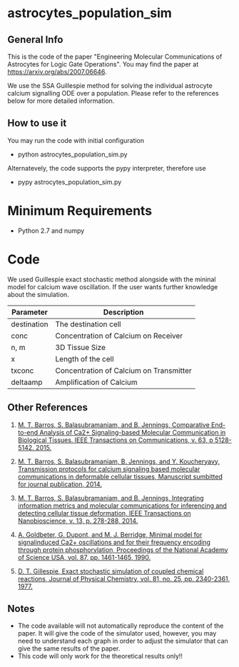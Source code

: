 # astrocytes_population_sim

## General Info

This is the code of the paper "Engineering Molecular Communications of Astrocytes for Logic Gate Operations". You may find the paper at https://arxiv.org/abs/2007.06646.

We use the SSA Guillespie method for solving the individual astrocyte calcium signalling ODE over a population. Please refer to the references below for more detailed information.

## How to use it

You may run the code with initial configuration
- python astrocytes_population_sim.py
  
Alternatevely, the code supports the pypy interpreter, therefore use
- pypy astrocytes_population_sim.py

# Minimum Requirements

- Python 2.7 and numpy

# Code

We used Guillespie exact stochastic method alongside with the mininal model for calcium wave oscillation. If the user wants further knowledge about the simulation.

Parameter   | Description
---------   | ------
destination | The destination cell
conc        | Concentration of Calcium on Receiver
n, m        | 3D Tissue Size
x           | Length of the cell
txconc      | Concentration of Calcium on Transmitter
deltaamp    | Amplification of Calcium

## Other References

1. [M. T. Barros, S. Balasubramaniam, and B. Jennings, Comparative End-to-end Analysis of Ca2+ Signaling-based Molecular Communication in Biological Tissues. IEEE Transactions on Communications, v. 63, p 5128-5142. 2015.](https://sites.google.com/site/michaeltaob/07289389.pdf?attredirects=0&d=1)

2. [M. T. Barros, S. Balasubramaniam, B. Jennings, and Y. Koucheryavy, Transmission protocols for calcium signaling based molecular communications in deformable cellular tissues, Manuscript sumbitted for journal publication, 2014.](https://docs.google.com/viewer?a=v&pid=sites&srcid=ZGVmYXVsdGRvbWFpbnxtaWNoYWVsdGFvYnxneDo0NzMyNGNkOTFiOGZjZjll)

3. [M. T. Barros, S. Balasubramaniam, and B. Jennings, Integrating information metrics and molecular communications for inferencing and detecting cellular tissue deformation,  IEEE Transactions on Nanobioscience, v. 13, p. 278-288, 2014.](https://docs.google.com/viewer?a=v&pid=sites&srcid=ZGVmYXVsdGRvbWFpbnxtaWNoYWVsdGFvYnxneDo3YzgxYWZlNTFmZDA4ZjQz)

4. [A. Goldbeter, G. Dupont, and M. J. Berridge,  Minimal model for signalinduced Ca2+ oscillations and for their frequency encoding through protein phosphorylation, Proceedings of the National Academy of Science USA, vol. 87, pp. 1461-1465, 1990.](https://www.ncbi.nlm.nih.gov/pubmed/2304911)

5.  [D. T. Gillespie, Exact stochastic simulation of coupled chemical reactions, Journal of Physical Chemistry, vol. 81, no. 25, pp. 2340-2361, 1977.](http://pubs.acs.org/doi/abs/10.1021/j100540a008?journalCode=jpchax)

## Notes

- The code available will not automatically reproduce the content of the paper. It will give the code of the simulator used, however, you may need to understand each graph in order to adjust the simulator that can give the same results of the paper. 
- This code will only work for the theoretical results only!!
